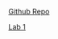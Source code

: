 [Github Repo](https://github.com/marinater/oss-repo-template)

[Lab 1](https://github.com/marinater/oss-repo-template/blob/master/labs/lab-01/lab1.md)
